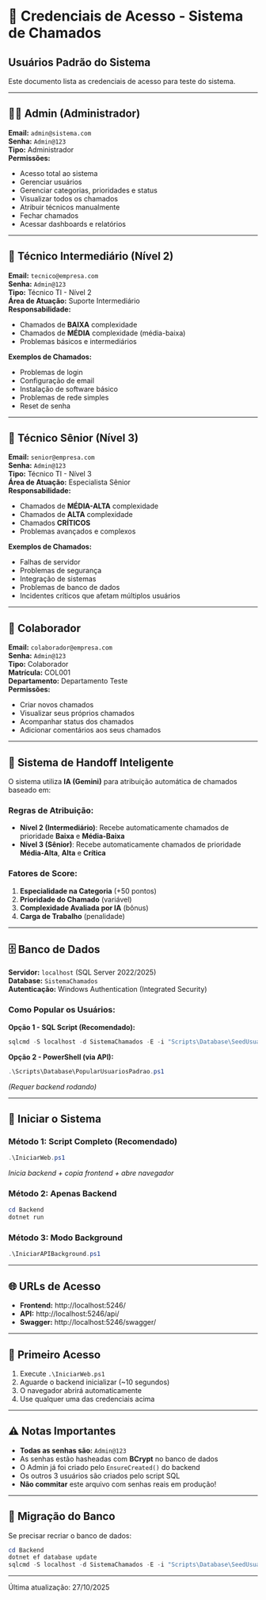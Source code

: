 # 🔐 Credenciais de Acesso - Sistema de Chamados

## Usuários Padrão do Sistema

Este documento lista as credenciais de acesso para teste do sistema.

---

## 👨‍💼 Admin (Administrador)

**Email:** `admin@sistema.com`  
**Senha:** `Admin@123`  
**Tipo:** Administrador  
**Permissões:**
- Acesso total ao sistema
- Gerenciar usuários
- Gerenciar categorias, prioridades e status
- Visualizar todos os chamados
- Atribuir técnicos manualmente
- Fechar chamados
- Acessar dashboards e relatórios

---

## 🔧 Técnico Intermediário (Nível 2)

**Email:** `tecnico@empresa.com`  
**Senha:** `Admin@123`  
**Tipo:** Técnico TI - Nível 2  
**Área de Atuação:** Suporte Intermediário  
**Responsabilidade:**
- Chamados de **BAIXA** complexidade
- Chamados de **MÉDIA** complexidade (média-baixa)
- Problemas básicos e intermediários

**Exemplos de Chamados:**
- Problemas de login
- Configuração de email
- Instalação de software básico
- Problemas de rede simples
- Reset de senha

---

## 🚀 Técnico Sênior (Nível 3)

**Email:** `senior@empresa.com`  
**Senha:** `Admin@123`  
**Tipo:** Técnico TI - Nível 3  
**Área de Atuação:** Especialista Sênior  
**Responsabilidade:**
- Chamados de **MÉDIA-ALTA** complexidade
- Chamados de **ALTA** complexidade
- Chamados **CRÍTICOS**
- Problemas avançados e complexos

**Exemplos de Chamados:**
- Falhas de servidor
- Problemas de segurança
- Integração de sistemas
- Problemas de banco de dados
- Incidentes críticos que afetam múltiplos usuários

---

## 👤 Colaborador

**Email:** `colaborador@empresa.com`  
**Senha:** `Admin@123`  
**Tipo:** Colaborador  
**Matrícula:** COL001  
**Departamento:** Departamento Teste  
**Permissões:**
- Criar novos chamados
- Visualizar seus próprios chamados
- Acompanhar status dos chamados
- Adicionar comentários aos seus chamados

---

## 🤖 Sistema de Handoff Inteligente

O sistema utiliza **IA (Gemini)** para atribuição automática de chamados baseado em:

### Regras de Atribuição:

- **Nível 2 (Intermediário)**: Recebe automaticamente chamados de prioridade **Baixa** e **Média-Baixa**
- **Nível 3 (Sênior)**: Recebe automaticamente chamados de prioridade **Média-Alta**, **Alta** e **Crítica**

### Fatores de Score:
1. **Especialidade na Categoria** (+50 pontos)
2. **Prioridade do Chamado** (variável)
3. **Complexidade Avaliada por IA** (bônus)
4. **Carga de Trabalho** (penalidade)

---

## 🗄️ Banco de Dados

**Servidor:** `localhost` (SQL Server 2022/2025)  
**Database:** `SistemaChamados`  
**Autenticação:** Windows Authentication (Integrated Security)

### Como Popular os Usuários:

**Opção 1 - SQL Script (Recomendado):**
```powershell
sqlcmd -S localhost -d SistemaChamados -E -i "Scripts\Database\SeedUsuariosPadrao.sql"
```

**Opção 2 - PowerShell (via API):**
```powershell
.\Scripts\Database\PopularUsuariosPadrao.ps1
```
*(Requer backend rodando)*

---

## 🚀 Iniciar o Sistema

### Método 1: Script Completo (Recomendado)
```powershell
.\IniciarWeb.ps1
```
*Inicia backend + copia frontend + abre navegador*

### Método 2: Apenas Backend
```powershell
cd Backend
dotnet run
```

### Método 3: Modo Background
```powershell
.\IniciarAPIBackground.ps1
```

---

## 🌐 URLs de Acesso

- **Frontend:** http://localhost:5246/
- **API:** http://localhost:5246/api/
- **Swagger:** http://localhost:5246/swagger/

---

## 📝 Primeiro Acesso

1. Execute `.\IniciarWeb.ps1`
2. Aguarde o backend inicializar (~10 segundos)
3. O navegador abrirá automaticamente
4. Use qualquer uma das credenciais acima

---

## ⚠️ Notas Importantes

- **Todas as senhas são:** `Admin@123`
- As senhas estão hasheadas com **BCrypt** no banco de dados
- O Admin já foi criado pelo `EnsureCreated()` do backend
- Os outros 3 usuários são criados pelo script SQL
- **Não commitar** este arquivo com senhas reais em produção!

---

## 🔄 Migração do Banco

Se precisar recriar o banco de dados:

```powershell
cd Backend
dotnet ef database update
sqlcmd -S localhost -d SistemaChamados -E -i "Scripts\Database\SeedUsuariosPadrao.sql"
```

---

Última atualização: 27/10/2025
